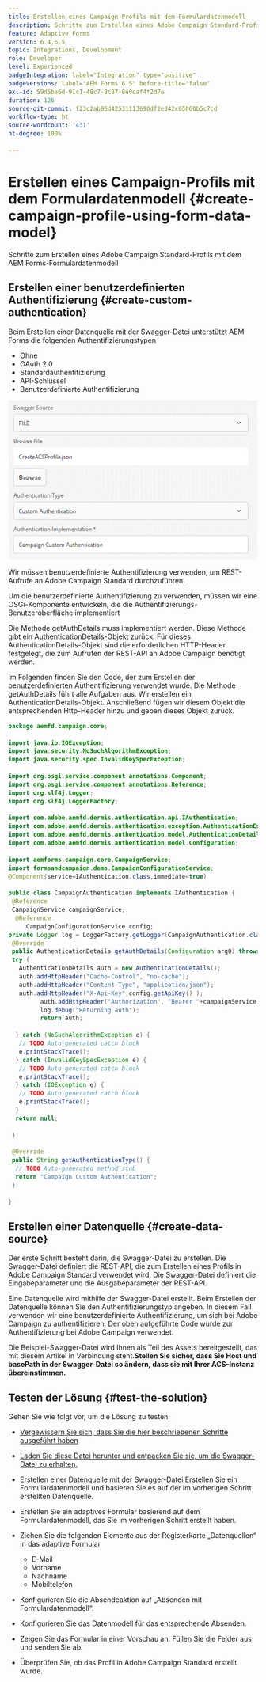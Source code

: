 ```yaml
---
title: Erstellen eines Campaign-Profils mit dem Formulardatenmodell
description: Schritte zum Erstellen eines Adobe Campaign Standard-Profils mit dem AEM Forms-Formulardatenmodell
feature: Adaptive Forms
version: 6.4,6.5
topic: Integrations, Development
role: Developer
level: Experienced
badgeIntegration: label="Integration" type="positive"
badgeVersions: label="AEM Forms 6.5" before-title="false"
exl-id: 59d5ba6d-91c1-48c7-8c87-8e0caf4f2d7e
duration: 126
source-git-commit: f23c2ab86d42531113690df2e342c65060b5c7cd
workflow-type: ht
source-wordcount: '431'
ht-degree: 100%

---
```


# Erstellen eines Campaign-Profils mit dem Formulardatenmodell {#create-campaign-profile-using-form-data-model}

Schritte zum Erstellen eines Adobe Campaign Standard-Profils mit dem AEM Forms-Formulardatenmodell

## Erstellen einer benutzerdefinierten Authentifizierung {#create-custom-authentication}

Beim Erstellen einer Datenquelle mit der Swagger-Datei unterstützt AEM Forms die folgenden Authentifizierungstypen

* Ohne
* OAuth 2.0
* Standardauthentifizierung
* API-Schlüssel
* Benutzerdefinierte Authentifizierung

![campaingfdm](assets/campaignfdm.gif)

Wir müssen benutzerdefinierte Authentifizierung verwenden, um REST-Aufrufe an Adobe Campaign Standard durchzuführen.

Um die benutzerdefinierte Authentifizierung zu verwenden, müssen wir eine OSGi-Komponente entwickeln, die die Authentifizierungs-Benutzeroberfläche implementiert

Die Methode getAuthDetails muss implementiert werden. Diese Methode gibt ein AuthenticationDetails-Objekt zurück. Für dieses AuthenticationDetails-Objekt sind die erforderlichen HTTP-Header festgelegt, die zum Aufrufen der REST-API an Adobe Campaign benötigt werden.

Im Folgenden finden Sie den Code, der zum Erstellen der benutzerdefinierten Authentifizierung verwendet wurde. Die Methode getAuthDetails führt alle Aufgaben aus. Wir erstellen ein AuthenticationDetails-Objekt. Anschließend fügen wir diesem Objekt die entsprechenden Http-Header hinzu und geben dieses Objekt zurück.

```java
package aemfd.campaign.core;

import java.io.IOException;
import java.security.NoSuchAlgorithmException;
import java.security.spec.InvalidKeySpecException;

import org.osgi.service.component.annotations.Component;
import org.osgi.service.component.annotations.Reference;
import org.slf4j.Logger;
import org.slf4j.LoggerFactory;

import com.adobe.aemfd.dermis.authentication.api.IAuthentication;
import com.adobe.aemfd.dermis.authentication.exception.AuthenticationException;
import com.adobe.aemfd.dermis.authentication.model.AuthenticationDetails;
import com.adobe.aemfd.dermis.authentication.model.Configuration;

import aemforms.campaign.core.CampaignService;
import formsandcampaign.demo.CampaignConfigurationService;
@Component(service=IAuthentication.class,immediate=true)

public class CampaignAuthentication implements IAuthentication {
 @Reference
 CampaignService campaignService;
  @Reference
     CampaignConfigurationService config;
private Logger log = LoggerFactory.getLogger(CampaignAuthentication.class);
 @Override
 public AuthenticationDetails getAuthDetails(Configuration arg0) throws AuthenticationException {
 try {
   AuthenticationDetails auth = new AuthenticationDetails();
   auth.addHttpHeader("Cache-Control", "no-cache");
   auth.addHttpHeader("Content-Type", "application/json");
   auth.addHttpHeader("X-Api-Key",config.getApiKey() );
         auth.addHttpHeader("Authorization", "Bearer "+campaignService.getAccessToken());
         log.debug("Returning auth");
         return auth;
   
  } catch (NoSuchAlgorithmException e) {
   // TODO Auto-generated catch block
   e.printStackTrace();
  } catch (InvalidKeySpecException e) {
   // TODO Auto-generated catch block
   e.printStackTrace();
  } catch (IOException e) {
   // TODO Auto-generated catch block
   e.printStackTrace();
  }
  return null;
  
 }

 @Override
 public String getAuthenticationType() {
  // TODO Auto-generated method stub
  return "Campaign Custom Authentication";
 }

}
```

## Erstellen einer Datenquelle {#create-data-source}

Der erste Schritt besteht darin, die Swagger-Datei zu erstellen. Die Swagger-Datei definiert die REST-API, die zum Erstellen eines Profils in Adobe Campaign Standard verwendet wird. Die Swagger-Datei definiert die Eingabeparameter und die Ausgabeparameter der REST-API.

Eine Datenquelle wird mithilfe der Swagger-Datei erstellt. Beim Erstellen der Datenquelle können Sie den Authentifizierungstyp angeben. In diesem Fall verwenden wir eine benutzerdefinierte Authentifizierung, um sich bei Adobe Campaign zu authentifizieren. Der oben aufgeführte Code wurde zur Authentifizierung bei Adobe Campaign verwendet.

Die Beispiel-Swagger-Datei wird Ihnen als Teil des Assets bereitgestellt, das mit diesem Artikel in Verbindung steht.**Stellen Sie sicher, dass Sie Host und basePath in der Swagger-Datei so ändern, dass sie mit Ihrer ACS-Instanz übereinstimmen.**

## Testen der Lösung {#test-the-solution}

Gehen Sie wie folgt vor, um die Lösung zu testen:
* [Vergewissern Sie sich, dass Sie die hier beschriebenen Schritte ausgeführt haben](aem-forms-with-campaign-standard-getting-started-tutorial.md)
* [Laden Sie diese Datei herunter und entpacken Sie sie, um die Swagger-Datei zu erhalten.](assets/create-acs-profile-swagger-file.zip)
* Erstellen einer Datenquelle mit der Swagger-Datei
Erstellen Sie ein Formulardatenmodell und basieren Sie es auf der im vorherigen Schritt erstellten Datenquelle.
* Erstellen Sie ein adaptives Formular basierend auf dem Formulardatenmodell, das Sie im vorherigen Schritt erstellt haben.
* Ziehen Sie die folgenden Elemente aus der Registerkarte „Datenquellen“ in das adaptive Formular

   * E-Mail
   * Vorname
   * Nachname
   * Mobiltelefon

* Konfigurieren Sie die Absendeaktion auf „Absenden mit Formulardatenmodell“.
* Konfigurieren Sie das Datenmodell für das entsprechende Absenden.
* Zeigen Sie das Formular in einer Vorschau an. Füllen Sie die Felder aus und senden Sie ab.
* Überprüfen Sie, ob das Profil in Adobe Campaign Standard erstellt wurde.
